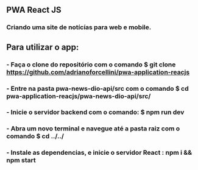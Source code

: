 ## PWA React JS 
### Criando uma site de notícías para web e mobile.
## Para utilizar o app:
### - Faça o clone do repositório com o comando $ git clone https://github.com/adrianoforcellini/pwa-application-reacjs 
### - Entre na pasta pwa-news-dio-api/src com o comando $ cd pwa-application-reacjs/pwa-news-dio-api/src/
### - Inicie o servidor backend com o comando: $ npm run dev
### - Abra um novo terminal e  navegue até a pasta raiz com o comando $ cd ../../
### - Instale as dependencias, e inicie o servidor React : npm i && npm start